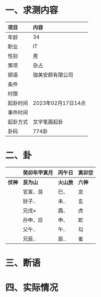 # 一、求测内容
|项目|内容|
|:-|:-|
|年龄|34|
|职业|IT|
|性别|男|
|策项|杂占|
|钥语|珈美安颜有限公司|
|条件||
|时限||
|起卦时间|2023年02月17日14点|
|事件时间||
|起卦方式|文字笔画起卦|
|卦码|774卦|

# 二、卦
||癸卯年甲寅月|丙午日|寅卯空|
|:-|:-|:-|:-|
|**伏神**|**艮为山**|**火山旅**|**六神**|
||官寅、艮|巳、|龙|
||财子..|未..|玄|
||兄戌×|酉、|虎|
||孙申、应|申、|蛇|
||父午..|午..|勾|
||兄辰..|辰..|雀|


# 三、断语

# 四、实际情况